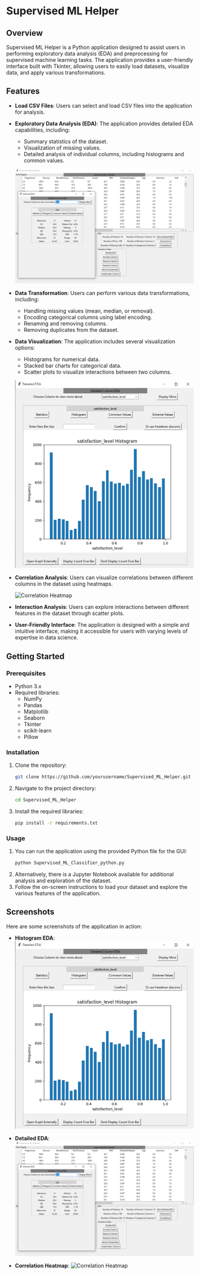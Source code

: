 # Supervised ML Helper

## Overview

Supervised ML Helper is a Python application designed to assist users in performing exploratory data analysis (EDA) and preprocessing for supervised machine learning tasks. The application provides a user-friendly interface built with Tkinter, allowing users to easily load datasets, visualize data, and apply various transformations.

## Features

- **Load CSV Files**: Users can select and load CSV files into the application for analysis.
- **Exploratory Data Analysis (EDA)**: The application provides detailed EDA capabilities, including:

  - Summary statistics of the dataset.
  - Visualization of missing values.
  - Detailed analysis of individual columns, including histograms and common values.

  ![Detailed EDA](Results%20Pictures/Detailed%20EDA.png)

- **Data Transformation**: Users can perform various data transformations, including:

  - Handling missing values (mean, median, or removal).
  - Encoding categorical columns using label encoding.
  - Renaming and removing columns.
  - Removing duplicates from the dataset.

- **Data Visualization**: The application includes several visualization options:

  - Histograms for numerical data.
  - Stacked bar charts for categorical data.
  - Scatter plots to visualize interactions between two columns.

  ![Histogram EDA](Results%20Pictures/Histogram%20EDA.png)

- **Correlation Analysis**: Users can visualize correlations between different columns in the dataset using heatmaps.

  ![Correlation Heatmap](Results%20Pictures/Correlation.png)

- **Interaction Analysis**: Users can explore interactions between different features in the dataset through scatter plots.

- **User-Friendly Interface**: The application is designed with a simple and intuitive interface, making it accessible for users with varying levels of expertise in data science.

## Getting Started

### Prerequisites

- Python 3.x
- Required libraries:
  - NumPy
  - Pandas
  - Matplotlib
  - Seaborn
  - Tkinter
  - scikit-learn
  - Pillow

### Installation

1. Clone the repository:
   ```bash
   git clone https://github.com/yourusername/Supervised_ML_Helper.git
   ```
2. Navigate to the project directory:
   ```bash
   cd Supervised_ML_Helper
   ```
3. Install the required libraries:
   ```bash
   pip install -r requirements.txt
   ```

### Usage

1. You can run the application using the provided Python file for the GUI:
   ```bash
   python Supervised_ML_Classifier_python.py
   ```
2. Alternatively, there is a Jupyter Notebook available for additional analysis and exploration of the dataset.
3. Follow the on-screen instructions to load your dataset and explore the various features of the application.

## Screenshots

Here are some screenshots of the application in action:

- **Histogram EDA**:
  ![Histogram EDA](Results%20Pictures/Histogram%20EDA.png)

- **Detailed EDA**:
  ![Detailed EDA](Results%20Pictures/Detailed%20EDA.png)

- **Correlation Heatmap**:
  ![Correlation Heatmap](Results%20Pictures/Correlation.png)
